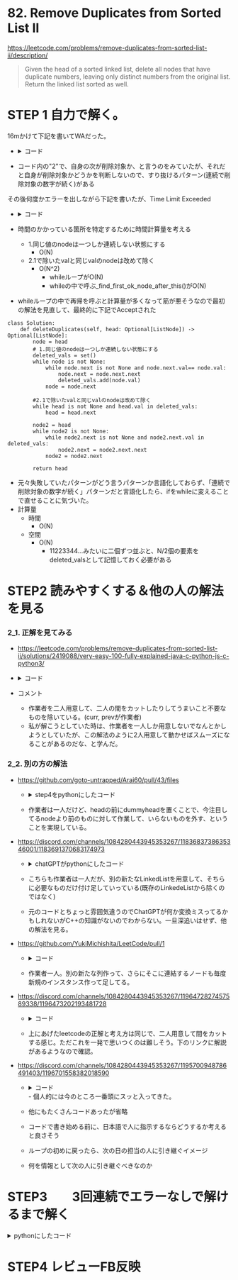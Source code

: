 # 82. Remove Duplicates from Sorted List II
https://leetcode.com/problems/remove-duplicates-from-sorted-list-ii/description/
>Given the head of a sorted linked list, delete all nodes that have duplicate numbers, leaving only distinct numbers from the original list. Return the linked list sorted as well.



# STEP 1 自力で解く。

16mかけて下記を書いてWAだった。
 - <details><summary>コード</summary>

    ```py
    # Definition for singly-linked list.
    # class ListNode:
    #     def __init__(self, val=0, next=None):
    #         self.val = val
    #         self.next = next
    class Solution:
        def deleteDuplicates(self, head: Optional[ListNode]) -> Optional[ListNode]:
            node = head
            # 1.同じ値のnodeは一つしか連続しない状態にする
            deleted_vals = set()
            while node is not None:
                while node.next is not None and node.next.val== node.val:
                    node.next = node.next.next
                    deleted_vals.add(node.val)
                node = node.next
            #2.1で除いたvalと同じvalのnodeは改めて除く
            if head.val in deleted_vals:
                head = head.next
            
            node2 = head
            while node2 is not None:
                if node2.next is not None and node2.next.val in deleted_vals:
                    node2.next = node2.next.next
                node2 = node2.next
            
            return head
    ```
    </details>

- コード内の"2"で、自身の次が削除対象か、と言うのをみていたが、それだと自身が削除対象かどうかを判断しないので、すり抜けるパターン(連続で削除対象の数字が続く)がある

その後何度かエラーを出しながら下記を書いたが、Time Limit Exceeded
 - <details><summary>コード</summary>

    ```py
    class Solution:

        def deleteDuplicates(self, head: Optional[ListNode]) -> Optional[ListNode]:
            node = head
            # 1.同じ値のnodeは一つしか連続しない状態にする
            deleted_vals = set()
            while node is not None:
                while node.next is not None and node.next.val== node.val:
                    node.next = node.next.next
                    deleted_vals.add(node.val)
                node = node.next
            #2.1で除いたvalと同じvalのnodeは改めて除く
            if head.val in deleted_vals:
                head = head.next
            node2 = head
            while node2 is not None:
                node2.next = self._find_first_ok_node_after_this(node2, deleted_vals)
                node2 = node2.next
            
            return head

        def _find_first_ok_node_after_this(self, node, deleted_vals):
            if node not in deleted_vals: 
                return node
            return self._find_ok_node_after_this(node.next)

    ```
</details>

- 時間のかかっている箇所を特定するために時間計算量を考える
    -  1.同じ値のnodeは一つしか連続しない状態にする
        - O(N)
    - 2.1で除いたvalと同じvalのnodeは改めて除く
        - O(N^2)
            - whileループがO(N)
            - whileの中で呼ぶ_find_first_ok_node_after_this()がO(N)

- whileループの中で再帰を呼ぶと計算量が多くなって筋が悪そうなので最初の解法を見直して、最終的に下記でAcceptされた
```
class Solution:
    def deleteDuplicates(self, head: Optional[ListNode]) -> Optional[ListNode]:
        node = head
        # 1.同じ値のnodeは一つしか連続しない状態にする
        deleted_vals = set()
        while node is not None:
            while node.next is not None and node.next.val== node.val:
                node.next = node.next.next
                deleted_vals.add(node.val)
            node = node.next

        #2.1で除いたvalと同じvalのnodeは改めて除く
        while head is not None and head.val in deleted_vals:
            head = head.next
        
        node2 = head
        while node2 is not None:
            while node2.next is not None and node2.next.val in deleted_vals:
                node2.next = node2.next.next
            node2 = node2.next
        
        return head

```
- 元々失敗していたパターンがどう言うパターンか言語化しておらず、「連続で削除対象の数字が続く」パターンだと言語化したら、ifをwhileに変えることで直せることに気づいた。
- 計算量
    - 時間
        - O(N)
    - 空間
        - O(N)
            - 11223344...みたいに二個ずつ並ぶと、N/2個の要素をdeleted_valsとして記憶しておく必要がある

# STEP2 読みやすくする＆他の人の解法を見る
### 2_1.  正解を見てみる
- https://leetcode.com/problems/remove-duplicates-from-sorted-list-ii/solutions/2419088/very-easy-100-fully-explained-java-c-python-js-c-python3/
- <details><summary>コード</summary>

    ```py
    class Solution(object):
        def deleteDuplicates(self, head):
            fake = ListNode(-1)
            fake.next = head
            # We use prev (for node just before duplications begins), curr (for the last node of the duplication group)...
            curr, prev = head, fake
            while curr:
                # while we have curr.next and its value is equal to curr...
                # It means, that we have one more duplicate...
                while curr.next and curr.val == curr.next.val:
                    # So move curr pointer to the right...
                    curr = curr.next
                # If it happens, that prev.next equal to curr...
                # It means, that we have only 1 element in the group of duplicated elements...
                if prev.next == curr:
                    # Don't need to delete it, we move both pointers to right...
                    prev = prev.next
                    curr = curr.next
                # Otherwise, we need to skip a group of duplicated elements...
                # set prev.next = curr.next, and curr = prev.next...
                else:
                    prev.next = curr.next
                    curr = prev.next
            # Return the linked list...
            return fake.next
    ```
    </details>
- コメント
    - 作業者を二人用意して、二人の間をカットしたりしてうまいこと不要なものを除いている。(curr, prevが作業者)
    - 私が解こうとしていた時は、作業者を一人しか用意しないでなんとかしようとしていたが、この解法のように2人用意して動かせばスムーズになることがあるのだな、と学んだ。

### 2_2.  別の方の解法
- https://github.com/goto-untrapped/Arai60/pull/43/files
    - <details><summary>step4をpythonにしたコード</summary>

        ```py
        class Solution:
            def deleteDuplicates(self, head: Optional[ListNode]) -> Optional[ListNode]:
                dummy_head = ListNode()
                dummy_head.next = head
                node = dummy_head

                while node and node.next and node.next.next:
                    # 次の値と、さらにその次の値が異なるなら、nodeを次へ移す
                    if node.next.val != node.next.next.val:
                        node = node.next
                        continue
                    # 次の値と、さらにその次の値が同じ場合、その値をvalueとする
                    # valueと違う値になるまで、node.nextを一つずつ先のものへ。
                    value = node.next.val
                    while node.next and node.next.val == value:
                        node.next = node.next.next

                return dummy_head.next

        ```
        </details>
    - 作業者は一人だけど、headの前にdummyheadを置くことで、今注目してるnodeより前のものに対して作業して、いらないものを外す、ということを実現している。
- https://discord.com/channels/1084280443945353267/1183683738635346001/1183691370683174973
    - <details><summary>chatGPTがpythonにしたコード</summary>

        ```py
        def delete_duplicates(head: ListNode) -> ListNode:
        if not head:
            return None

        # 新しいリストのダミーヘッドを作成
        dummy = ListNode()
        tail = dummy
        current = head
        count = 0

        while current:
            # 重複カウントを増加
            count = 1
            while current.next and current.val == current.next.val:
                current = current.next
                count += 1
            
            # 重複がない場合のみノードを追加
            if count == 1:
                tail.next = current
                tail = tail.next
            
            # 次のノードへ移動
            current = current.next
        
        # 最後のノードの次をNoneに設定
        tail.next = None
        
        return dummy.next
        ```
    </details>
    
    - こちらも作業者は一人だが、別の新たなLinkedListを用意して、そちらに必要なものだけ付け足していっている(既存のLinkedeListから除くのではなく)

    - 元のコードとちょっと雰囲気違うのでChatGPTが何か変換ミスってるかもしれないがC++の知識がないのでわからない。一旦深追いはせず、他の解法を見る。
- https://github.com/YukiMichishita/LeetCode/pull/1
    - <details><summary>コード</summary>

        ```py
        class Solution:
            def deleteDuplicates(self, head: Optional[ListNode]) -> Optional[ListNode]:
                dummy = ListNode()
                last_unique_node = dummy
                current = head
                val_to_remove = None

                while current:
                    if current.val == val_to_remove:
                        current = current.next
                        continue
                    if current.next and current.val == current.next.val:
                        val_to_remove = current.val
                        continue
                    last_unique_node.next = ListNode(current.val)
                    last_unique_node = last_unique_node.next
                    current = current.next

                return dummy.next
        ```
        </details>
    - 作業者一人。別の新たな列作って、さらにそこに連結するノードも毎度新規のインスタンス作って足してる。


 - https://discord.com/channels/1084280443945353267/1196472827457589338/1196473202193481728
    - <details><summary>コード</summary>

        ```py
        while current and current.next:
            if current.val != current.next.val:
                previous = current
                current = current.next
                continue
            value_to_remove = current.val
            while current.val == value_to_remove:
                current = current.next
            previous.next = current

        ```
        </details>
    - 上にあげたleetcodeの正解と考え方は同じで、二人用意して間をカットする感じ。ただこれを一発で思いつくのは難しそう。下のリンクに解説があるようなので確認。


- https://discord.com/channels/1084280443945353267/1195700948786491403/1196701558382018590
    - <details><summary>コード</summary>

        ```py
        while curr:
            if curr.next and curr.val == curr.next.val:
                while curr.next and curr.val == curr.next.val:
                    curr.next = curr.next.next
                last_unique_node.next = curr.next
            else:
                last_unique_node = curr
            curr = curr.next
        ```
        </details>
        - 個人的には今のところ一番頭にスッと入ってきた。

    - 他にもたくさんコードあったが省略
    - コードで書き始める前に、日本語で人に指示するならどうするか考えると良さそう
    - ループの初めに戻ったら、次の日の担当の人に引き継ぐイメージ
    - 何を情報として次の人に引き継ぐべきなのか





# STEP3　　3回連続でエラーなしで解けるまで解く
<details><summary>pythonにしたコード</summary>
```py
```
</details>


# STEP4 レビューFB反映